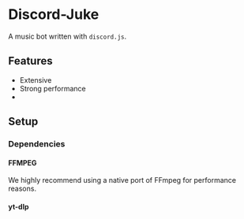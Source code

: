 # Discord-Juke

A music bot written with `discord.js`.

## Features

- Extensive
- Strong performance
-

## Setup

### Dependencies

#### FFMPEG

We highly recommend using a native port of FFmpeg for performance reasons.

#### yt-dlp
